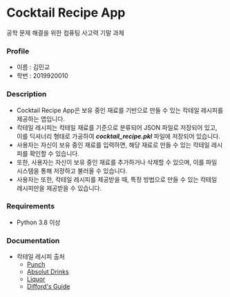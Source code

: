 # Cocktail Recipe App

공학 문제 해결을 위한 컴퓨팅 사고력 기말 과제

### Profile

- 이름 : 김민교
- 학번 : 2019920010

### Description

- Cocktail Recipe App은 보유 중인 재료를 기반으로 만들 수 있는 칵테일 레시피를 제공하는 앱입니다.
- 칵테일 레시피는 칵테일 재료를 기준으로 분류되어 JSON 파일로 저장되어 있고, 이를 딕셔너리 형태로 가공하여 **_cocktail_recipe.pkl_** 파일에 저장되어 있습니다.
- 사용자는 자신이 보유 중인 재료를 입력하면, 해당 재료로 만들 수 있는 칵테일 레시피를 확인할 수 있습니다.
- 또한, 사용자는 자신이 보유 중인 재료를 추가하거나 삭제할 수 있으며, 이를 파일 시스템을 통해 저장하고 불러올 수 있습니다.
- 사용자는 또한, 칵테일 레시피를 제공받을 때, 특정 방법으로 만들 수 있는 칵테일 레시피만을 제공받을 수 있습니다.

### Requirements

- Python 3.8 이상

### Documentation

- 칵테일 레시피 출처
  - [Punch](https://punchdrink.com/)
  - [Absolut Drinks](https://www.absolutdrinks.com/)
  - [Liquor](https://www.liquor.com/)
  - [Difford's Guide](https://www.diffordsguide.com/)
